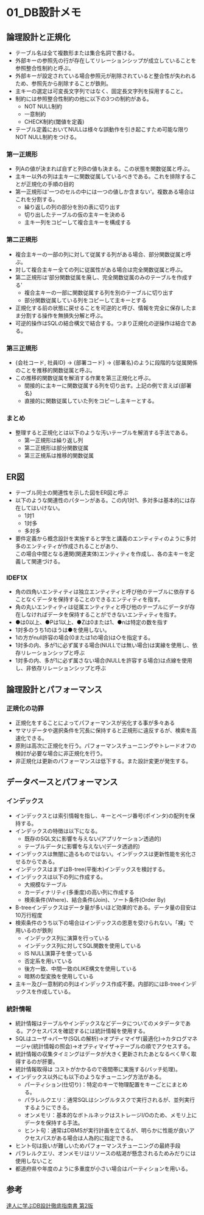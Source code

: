 # 01_DB設計メモ
## 論理設計と正規化
+ テーブル名は全て複数形または集合名詞で書ける。
+ 外部キーの参照先の行が存在してリレーションシップが成立していることを参照整合性制約と呼ぶ。
+ 外部キーが設定されている場合参照元が削除されていると整合性が失われるため、参照先から削除することが鉄則。
+ 主キーの選定は可変長文字列ではなく、固定長文字列を採用すること。
+ 制約には参照整合性制約の他に以下の3つの制約がある。
    + NOT NULL制約
    + 一意制約
    + CHECK制約(閾値を定義)
+ テーブル定義においてNULLは様々な誤動作を引き起こすため可能な限りNOT  NULL制約をつける。

### 第一正規形
+ 列Aの値が決まれば自ずと列Bの値も決まる。この状態を関数従属と呼ぶ。
+ 主キー以外の列は主キーに関数従属しているべきである。これを排除することが正規化の手順の目的
+ 第一正規形は'一つのセルの中には一つの値しか含まない'。複数ある場合はこれを分割する。
    + 繰り返しの列の部分を別の表に切り出す
    + 切り出したテーブルの仮の主キーを決める
    + 主キー列をコピーして複合主キーを構成する

### 第二正規形
+ 複合主キーの一部の列に対して従属する列がある場合、部分関数従属と呼ぶ。
+ 対して複合主キー全ての列に従属性がある場合は完全関数従属と呼ぶ。
+ 第二正規形は'部分関数従属を廃し、完全関数従属のみのテーブルを作成する'
   + 複合主キーの一部に関数従属する列を別のテーブルに切り出す
   + 部分関数従属している列をコピーして主キーとする
+ 正規化する前の状態に戻せることを可逆的と呼び、情報を完全に保存したまま分割する操作を無損失分解と呼ぶ。
+ 可逆的操作はSQLの結合構文で結合する。つまり正規化の逆操作は結合である。

### 第三正規形
+ {会社コード, 社員ID} → {部署コード} → {部署名}のように段階的な従属関係のことを推移的関数従属と呼ぶ。
+ この推移的関数従属を解消する作業を第三正規化と呼ぶ。
    + 間接的に主キーに関数従属する列を切り出す。上記の例で言えば{部署名}
    + 直接的に関数従属していた列をコピーし主キーとする。

### まとめ
+ 整理すると正規化とは以下のような汚いテーブルを解消する手法である。
    + 第一正規形は繰り返し列
    + 第二正規形は部分関数従属
    + 第三正規系は推移的関数従属

## ER図
+ テーブル同士の関連性を示した図をER図と呼ぶ
+ 以下のような関連性のパターンがある。この内1対1、多対多は基本的には存在してはいけない。
    + 1対1
    + 1対多
    + 多対多
+ 要件定義から概念設計を実施すると学生と講義のエンティティのように多対多のエンティティが作成されることがあり、  
この場合中間となる連関(関連実体)エンティティを作成し、各の主キーを定義して関連づける。

### IDEF1X
+ 角の四角いエンティティは独立エンティティと呼び他のテーブルに依存することなくデータを保持することのできるエンティティを指す。
+ 角の丸いエンティティは従属エンティティと呼び他のテーブルにデータが存在しなければデータを保持することができないエンティティを指す。
+ ●は0以上、●Pは1以上、●Zは0または1、●nは特定の数を指す
+ 1対多のうち1のほうは●を使用しない。
+ 1の方がnull許容の場合(0または1の場合)は◇を指定する。
+ 1対多の内、多が1に必ず属する場合(NULLでは無い場合)は実線を使用し、依存リレーションシップと呼ぶ
+ 1対多の内、多が1に必ず属さない場合(NULLを許容する場合)は点線を使用し、非依存リレーションシップと呼ぶ

## 論理設計とパフォーマンス
### 正規化の功罪
+ 正規化をすることによってパフォーマンスが劣化する事が多々ある
+ サマリデータや選択条件を冗長に保持すると正規形に違反するが、検索を高速化できる。
+ 原則は高次に正規化を行う。パフォーマンスチューニングやトレードオフの検討が必要な場合に非正規化を行う。
+ 非正規化は更新のパフォーマンスは低下する。また設計変更が発生する。

## データベースとパフォーマンス
### インデックス
+ インデックスとは索引情報を指し、キーとページ番号(ポインタ)の配列を保持する。
+ インデックスの特徴は以下になる。
    + 既存のSQL文に影響を与えない(アプリケーション透過的)
    + テーブルデータに影響を与えない(データ透過的)
+ インデックスは無闇に造るものではない。インデックスは更新性能を劣化させるからである。
+ インデックスはまずはB-tree(平衡木)インデックスを検討する。
+ インデックスは以下の列に作成する。
    + 大規模なテーブル
    + カーディナリティ(多重度)の高い列に作成する
    + 検索条件(Where)、結合条件(Join)、ソート条件(Order By)
+ B-treeインデックスはデータ量が多いほど効果的である。データ量の目安は10万行程度
+ 検索条件のうち以下の場合はインデックスの恩恵を受けられない。「裸」で用いるのが鉄則
    + インデックス列に演算を行っている
    + インデックス列に対してSQL関数を使用している
    + IS NULL演算子を使っている
    + 否定系を用いている
    + 後方一致、中間一致のLIKE構文を使用している
    + 暗黙の型変換を使用している
+ 主キー及び一意制約の列はインデックス作成不要。内部的にはB-treeインデックスを作成している。

### 統計情報
+ 統計情報はテーブルやインデックスなどデータについてのメタデータである。アクセスパスを確認するには統計情報を使用する。
+ SQLはユーザ→パーサ(SQLの解析)→オプティマイザ(最適化)→カタログマネージャ(統計情報の照会)→オプティマイザ→テーブルの順でアクセスする。
+ 統計情報の収集タイミングはデータが大きく更新されたあとなるべく早く取得するのが肝要。
+ 統計情報取得は コストがかかるので夜間帯に実施する(バッチ処理)。
+ インデックス以外にも以下のようなチューニング方法がある。
    + パーティション(仕切り)：特定のキーで物理配置をキーごとにまとめる。
    + パラレルクエリ：通常SQLはシングルタスクで実行されるが、並列実行するようにできる。
    + オンメモリ：基本的なボトルネックはストレージI/Oのため、メモリ上にデータを保持する手法。
    + ヒント句：通常はDBMSが実行計画を立てるが、明らかに性能が良いアクセスパスがある場合は人為的に指定できる。
+ ヒント句は扱いが難しいためパフォーマンスチューニングの最終手段
+ パラレルクエリ、オンメモリはリソースの枯渇が懸念されるためみだりには使用しないこと
+ 都道府県や年度のように多重度が小さい場合はパーティションを用いる。

## 参考
[達人に学ぶDB設計徹底指南書 第2版](https://www.amazon.co.jp/dp/B0D8N5G9GT)